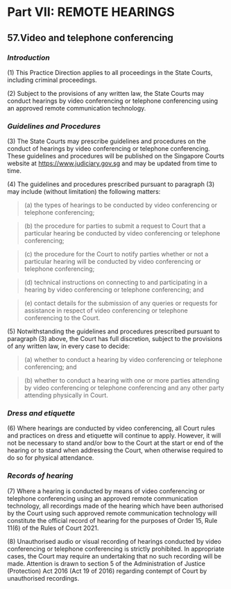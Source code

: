 # Part VII: REMOTE HEARINGS

## 57.Video and telephone conferencing

### ***Introduction***

(1) This Practice Direction applies to all proceedings in the State Courts, including criminal proceedings.

(2) Subject to the provisions of any written law, the State Courts may conduct hearings by video conferencing or telephone conferencing using an approved remote communication technology. 

### ***Guidelines and Procedures***

(3) The State Courts may prescribe guidelines and procedures on the conduct of hearings by video conferencing or telephone conferencing. These guidelines and procedures will be published on the Singapore Courts website at <https://www.judiciary.gov.sg> and may be updated from time to time.

(4) The guidelines and procedures prescribed pursuant to paragraph (3) may include (without limitation) the following matters:

>(a) the types of hearings to be conducted by video conferencing or telephone conferencing;

>(b) the procedure for parties to submit a request to Court that a particular hearing be conducted by video conferencing or telephone conferencing;

>(c) the procedure for the Court to notify parties whether or not a particular hearing will be conducted by video conferencing or telephone conferencing;

>(d) technical instructions on connecting to and participating in a hearing by video conferencing or telephone conferencing; and

>(e) contact details for the submission of any queries or requests for assistance in respect of video conferencing or telephone conferencing to the Court.

(5) Notwithstanding the guidelines and procedures prescribed pursuant to paragraph (3) above, the Court has full discretion, subject to the provisions of any written law, in every case to decide:

>(a) whether to conduct a hearing by video conferencing or telephone conferencing; and

>(b) whether to conduct a hearing with one or more parties attending by video conferencing or telephone conferencing and any other party attending physically in Court. 

### ***Dress and etiquette***

(6) Where hearings are conducted by video conferencing, all Court rules and practices on dress and etiquette will continue to apply. However, it will not be necessary to stand and/or bow to the Court at the start or end of the hearing or to stand when addressing the Court, when otherwise required to do so for physical attendance.

### ***Records of hearing***

(7) Where a hearing is conducted by means of video conferencing or telephone conferencing using an approved remote communication technology, all recordings made of the hearing which have been authorised by the Court using such approved remote communication technology will constitute the official record of hearing for the purposes of Order 15, Rule 11(6) of the Rules of Court 2021. 

(8) Unauthorised audio or visual recording of hearings conducted by video conferencing or telephone conferencing is strictly prohibited. In appropriate cases, the Court may require an undertaking that no such recording will be made. Attention is drawn to section 5 of the Administration of Justice (Protection) Act 2016 (Act 19 of 2016) regarding contempt of Court by unauthorised recordings. 
